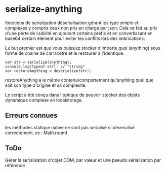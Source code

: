 serialize-anything
==================

fonctions de serialization déserialisation gérant les type simple et complexes y compris ceux non pris en charge par json.
Cela ce fait au prix d'une perte de lisibilité en ajoutant certains préfix et en convertissant en base64 certain élément pour éviter les conflits lors des imbrications.


Le but premier est que vous puissiez stocker n'importe quoi (anything) sous forme de chaine de carracètre et le restaurer à l'identique.


    var str = serialize(anything);
    console.log(typeof str); // "string"
    var restoreAnything = deserialize(str);

restoreAnything a le même contenu/comportement qu'anything quel que soit son type d'origine et sa complexité.

Le script à été conçu dans l'optique de pouvoir stocker des objets dynamique complexe en localstorage.

## Erreurs connues
les méthodes statique native ne sont pas serialisé ni déserialisé correctement. ex : Math.round

## ToDo
Gérer la serialisation d'objet DOM, par valeur et une pseudo sérialisation par référence

